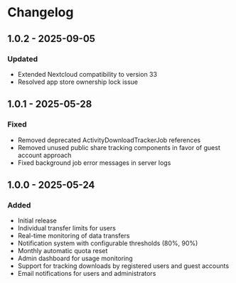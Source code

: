 # Changelog


## 1.0.2 - 2025-09-05
### Updated
- Extended Nextcloud compatibility to version 33
- Resolved app store ownership lock issue

## 1.0.1 - 2025-05-28
### Fixed
- Removed deprecated ActivityDownloadTrackerJob references
- Removed unused public share tracking components in favor of guest account approach
- Fixed background job error messages in server logs

## 1.0.0 - 2025-05-24
### Added
- Initial release
- Individual transfer limits for users
- Real-time monitoring of data transfers
- Notification system with configurable thresholds (80%, 90%)
- Monthly automatic quota reset
- Admin dashboard for usage monitoring
- Support for tracking downloads by registered users and guest accounts
- Email notifications for users and administrators

